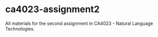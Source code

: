 # ca4023-assignment2

All materials for the second assignment in CA4023 - Natural Language Technologies.